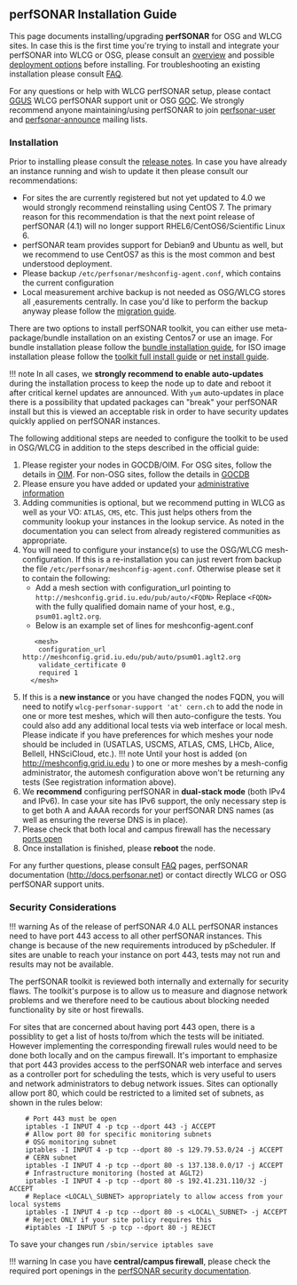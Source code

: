 ## perfSONAR Installation Guide 

This page documents installing/upgrading **perfSONAR** for OSG and WLCG sites. In case this is the first time you're trying to install and integrate your perfSONAR into WLCG or OSG, please consult an [overview](perfsonar-in-osg.md) and possible [deployment options](perfsonar/deployment-models.md) before installing. For troubleshooting an existing installation please consult [FAQ](perfsonar/faq.md).

For any questions or help with WLCG perfSONAR setup, please contact [GGUS](https://wiki.egi.eu/wiki/GGUS:WLCG_perfSONAR_FAQ) WLCG perfSONAR support unit or OSG [GOC](). We strongly recommend anyone maintaining/using perfSONAR to join [perfsonar-user](https://lists.internet2.edu/sympa/subscribe/perfsonar-user) and [perfsonar-announce](https://lists.internet2.edu/sympa/subscribe/perfsonar-announce) mailing lists.

### Installation

Prior to installing please consult the [release notes](http://docs.perfsonar.net/manage_update.html#special-upgrade-notes). In case you have already an instance running and wish to update it then please consult our recommendations:

* For sites the are currently registered but not yet updated to 4.0 we would strongly recommend reinstalling using CentOS 7. The primary reason for this recommendation is that the next point release of perfSONAR (4.1) will no longer support RHEL6/CentOS6/Scientific Linux 6.
* perfSONAR team provides support for Debian9 and Ubuntu as well, but we recommend to use CentOS7 as this is the most common and best understood deployment.
* Please backup `/etc/perfsonar/meshconfig-agent.conf`, which contains the current configuration
* Local measurement archive backup is not needed as OSG/WLCG stores all ,easurements centrally. In case you'd like to perform the backup  anyway please follow the [migration guide](http://docs.perfsonar.net/install_migrate_centos7.html).

There are two options to install perfSONAR toolkit, you can either use meta-package/bundle installation on an existing Centos7 or use an image. For bundle installation please follow the [bundle installation guide](http://docs.perfsonar.net/install_centos.html), for ISO image installation please follow the [toolkit full install guide](http://docs.perfsonar.net/install_centos_fullinstall.html) or [net install guide](http://docs.perfsonar.net/install_centos_netinstall.html). 

!!! note
In all cases, we **strongly recommend to enable auto-updates** during the installation process to keep the node up to date and reboot it after critical kernel updates are announced. With `yum` auto-updates in place there is a possibility that updated packages can "break" your perfSONAR install but this is viewed an acceptable risk in order to have security updates quickly applied on perfSONAR instances. 

The following additional steps are needed to configure the toolkit to be used in OSG/WLCG in addition to the steps described in the official guide:

1. Please register your nodes in GOCDB/OIM. For OSG sites, follow the details in [OIM](register-ps-in-oim). For non-OSG sites, follow the details in [GOCDB](register-ps-in-gocdb)
2. Please ensure you have added or updated your [administrative information](http://docs.perfsonar.net/manage_admin_info.html)
3. Adding communities is optional, but we recommend putting in WLCG as well as your VO: `ATLAS`, `CMS`, etc. This just helps others from the community lookup your instances in the lookup service. As noted in the documentation you can select from already registered communities as appropriate.
4. You will need to configure your instance(s) to use the OSG/WLCG mesh-configuration. If this is a re-installation you can just revert from backup the file `/etc/perfsonar/meshconfig-agent.conf`. Otherwise please set it to contain the following: 
   * Add a mesh section with configuration_url pointing to `http://meshconfig.grid.iu.edu/pub/auto/<FQDN>` Replace `<FQDN>` with the fully qualified domain name of your host, e.g., `psum01.aglt2.org`.
   * Below is an example set of lines for meshconfig-agent.conf
    ```
       <mesh> 
        configuration_url http://meshconfig.grid.iu.edu/pub/auto/psum01.aglt2.org
        validate_certificate 0 
        required 1 
      </mesh> 	
     ```
5. If this is a **new instance** or you have changed the nodes FQDN, you will need to notify `wlcg-perfsonar-support 'at' cern.ch` to add the node in one or more test meshes, which will then auto-configure the tests. You could also add any additional local tests via web interface or local mesh. Please indicate if you have preferences for which meshes your node should be included in (USATLAS, USCMS, ATLAS, CMS, LHCb, Alice, BelleII, HNSciCloud, etc.).
     !!! note
	Until your host is added (on http://meshconfig.grid.iu.edu ) to one or more meshes by a mesh-config administrator, the automesh configuration above won't be returning any tests (See registration information above).
6. We **recommend** configuring perfSONAR in **dual-stack mode** (both IPv4 and IPv6). In case your site has IPv6 support, the only necessary step is to get both A and AAAA records for your perfSONAR DNS names (as well as ensuring the reverse DNS is in place).
7. Please check that both local and campus firewall has the necessary [ports open](#security_considerations)
8. Once installation is finished, please **reboot** the node.

For any further questions, please consult [FAQ](perfsonar/faq.md) pages, perfSONAR documentation (<http://docs.perfsonar.net>) or contact directly WLCG or OSG perfSONAR support units.

### Security Considerations

!!! warning 
	As of the release of perfSONAR 4.0 ALL perfSONAR instances need to have port 443 access to all other perfSONAR instances. This change is because of the new requirements introduced by pScheduler. If sites are unable to reach your instance on port 443, tests may not run and results may not be available.

The perfSONAR toolkit is reviewed both internally and externally for security flaws. The toolkit's purpose is to allow us to measure and diagnose network problems and we therefore need to be cautious about blocking needed functionality by site or host firewalls.

For sites that are concerned about having port 443 open, there is a possiblity to get a list of hosts to/from which the tests will be initiated. However implementing the corresponding firewall rules would need to be done both locally and on the campus firewall. It's important to emphasize that port 443 provides access to the perfSONAR web interface and serves as a controller port for scheduling the tests, which is very useful to users and network administrators to debug network issues. Sites can optionally allow port 80, which could be restricted to a limited set of subnets, as shown in the rules below: 
```
    # Port 443 must be open 
    iptables -I INPUT 4 -p tcp --dport 443 -j ACCEPT
    # Allow port 80 for specific monitoring subnets
    # OSG monitoring subnet 
    iptables -I INPUT 4 -p tcp --dport 80 -s 129.79.53.0/24 -j ACCEPT 
    # CERN subnet 
    iptables -I INPUT 4 -p tcp --dport 80 -s 137.138.0.0/17 -j ACCEPT 
    # Infrastructure monitoring (hosted at AGLT2) 
    iptables -I INPUT 4 -p tcp --dport 80 -s 192.41.231.110/32 -j ACCEPT 
    # Replace <LOCAL\_SUBNET> appropriately to allow access from your local systems 
    iptables -I INPUT 4 -p tcp --dport 80 -s <LOCAL\_SUBNET> -j ACCEPT 
    # Reject ONLY if your site policy requires this 
    #iptables -I INPUT 5 -p tcp --dport 80 -j REJECT
```

To save your changes run `/sbin/service iptables save` 

!!! warning
	In case you have **central/campus firewall**, please check the required port openings in the [perfSONAR security documentation](http://docs.perfsonar.net/manage_security.html).  


